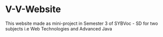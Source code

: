 # V-V-Website
This website made as mini-project in Semester 3 of SYBVoc - SD for two subjects i.e Web Technologies and Advanced Java
